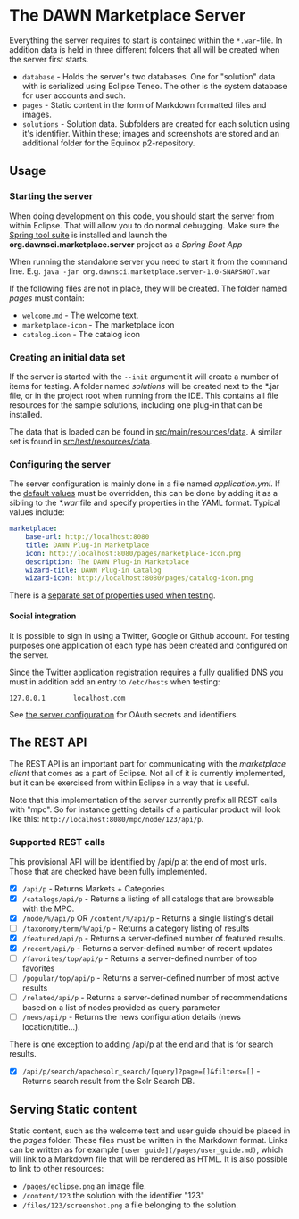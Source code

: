 # The DAWN Marketplace Server

Everything the server requires to start is contained within the `*.war`-file. In addition data is held in three different folders that all will be created when the server first starts.

* `database` - Holds the server's two databases. One for "solution" data with is serialized using Eclipse Teneo. The other is the system database for user accounts and such.
* `pages` - Static content in the form of Markdown formatted files and images.
* `solutions` - Solution data. Subfolders are created for each solution using it's identifier. Within these; images and screenshots are stored and an additional folder for the Equinox p2-repository.

## Usage

### Starting the server

When doing development on this code, you should start the server from within Eclipse. That will allow you to do normal debugging. Make sure the [Spring tool suite](https://marketplace.eclipse.org/content/spring-ide) is installed and launch the __org.dawnsci.marketplace.server__ project as a _Spring Boot App_

When running the standalone server you need to start it from the command line. E.g. `java -jar org.dawnsci.marketplace.server-1.0-SNAPSHOT.war`

If the following files are not in place, they will be created. The folder named _pages_ must contain:

* `welcome.md` - The welcome text.
* `marketplace-icon` - The marketplace icon
* `catalog.icon` - The catalog icon  

### Creating an initial data set

If the server is started with the `--init` argument it will create a number of items for testing. A folder named _solutions_ will be created next to the *.jar file, or in the project root when running from the IDE. This contains all file resources for the sample solutions, including one plug-in that can be installed.

The data that is loaded can be found in [src/main/resources/data](src/main/resources/data). A similar set is found in [src/test/resources/data](src/test/resources/data).

### Configuring the server

The server configuration is mainly done in a file named _application.yml_. If the [default values](src/main/resources/application.yml) must be overridden, this can be done by adding it as a sibling to the _*.war_ file and specify properties in the YAML format. Typical values include:

```YAML
marketplace:
	base-url: http://localhost:8080
	title: DAWN Plug-in Marketplace
	icon: http://localhost:8080/pages/marketplace-icon.png
	description: The DAWN Plug-in Marketplace
	wizard-title: DAWN Plug-in Catalog
	wizard-icon: http://localhost:8080/pages/catalog-icon.png
```
	  
There is a [separate set of properties used when testing](src/test/resources/application.yml).	  

#### Social integration

It is possible to sign in using a Twitter, Google or Github account. For testing purposes one application of each type has been created and configured on the server.
	
Since the Twitter application registration requires a fully qualified DNS you must in addition add an entry to `/etc/hosts` when testing:

	127.0.0.1       localhost.com
	
See [the server configuration](src/main/resources/application.yml) for OAuth secrets and identifiers.	

## The REST API

The REST API is an important part for communicating with the _marketplace client_ that comes as a part of Eclipse. Not all of it is currently implemented, but it can be exercised from within Eclipse in a way that is useful.

Note that this implementation of the server currently prefix all REST calls with "mpc". So for instance getting details of a particular product will look like this: `http://localhost:8080/mpc/node/123/api/p`.

### Supported REST calls

This provisional API will be identified by /api/p at the end of most urls. Those that are checked have been fully implemented.

- [x]	`/api/p` - Returns Markets + Categories
- [x] `/catalogs/api/p` - Returns a listing of all catalogs that are browsable with the MPC.
- [x]	`/node/%/api/p` OR `/content/%/api/p` - Returns a single listing's detail
- [ ]	`/taxonomy/term/%/api/p` - Returns a category listing of results
- [x]	`/featured/api/p` - Returns a server-defined number of featured results.
- [x]   `/recent/api/p` - Returns a server-defined number of recent updates
- [ ]	`/favorites/top/api/p` - Returns a server-defined number of top favorites
- [ ]	`/popular/top/api/p` - Returns a server-defined number of most active results
- [ ]	`/related/api/p` - Returns a server-defined number of recommendations based on a list of nodes provided as query parameter
- [ ]	`/news/api/p` - Returns the news configuration details (news location/title...).

There is one exception to adding /api/p at the end and that is for search results.
- [x]	`/api/p/search/apachesolr_search/[query]?page=[]&filters=[]` - Returns search result from the Solr Search DB.


## Serving Static content

Static content, such as the welcome text and user guide should be placed in the _pages_ folder. These files must be written in the Markdown format. Links can be written as for example `[user guide](/pages/user_guide.md)`, which will link to a Markdown file that will be rendered as HTML. It is also possible to link to other resources:

* `/pages/eclipse.png` an image file.
* `/content/123` the solution with the identifier "123"
* `/files/123/screenshot.png` a file belonging to the solution.
